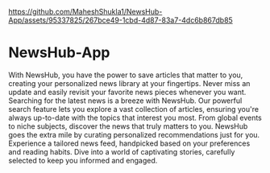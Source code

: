
https://github.com/MaheshShukla1/NewsHub-App/assets/95337825/267bce49-1cbd-4d87-83a7-4dc6b867db85









# NewsHub-App
 With NewsHub, you have the power to save articles that matter to you, creating your personalized news library at your fingertips. Never miss an update and easily revisit your favorite news pieces whenever you want.  Searching for the latest news is a breeze with NewsHub. Our powerful search feature lets you explore a vast collection of articles, ensuring you're always up-to-date with the topics that interest you most. From global events to niche subjects, discover the news that truly matters to you.  NewsHub goes the extra mile by curating personalized recommendations just for you. Experience a tailored news feed, handpicked based on your preferences and reading habits. Dive into a world of captivating stories, carefully selected to keep you informed and engaged.
